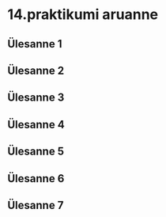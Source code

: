 # 14.praktikumi aruanne

## Ülesanne 1

## Ülesanne 2

## Ülesanne 3

## Ülesanne 4

## Ülesanne 5

## Ülesanne 6

## Ülesanne 7
